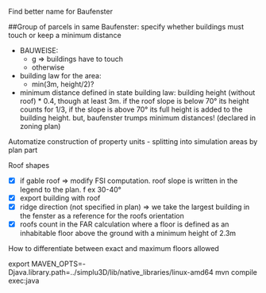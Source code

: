 Find better name for Baufenster 

##Group of parcels in same Baufenster: specify whether buildings must touch or keep a minimum distance
- BAUWEISE: 
    - g => buildings have to touch
    - otherwise
- building law for the area:
    - min(3m, height/2)? 
- minimum distance defined in state building law: building height (without roof) * 0.4, though at least 3m. if the roof slope is below 70° its height counts for 1/3, if the slope is above 70° its full height is added to the building height. but, baufenster trumps minimum distances! (declared in zoning plan)

Automatize construction of property units - splitting into simulation areas by plan part 

Roof shapes

- [x] if gable roof => modify FSI computation. roof slope is written in the legend to the plan. f ex 30-40°
- [x] export building with roof
- [x] ridge direction (not specified in plan) => we take the largest building in the fenster as a reference for the roofs orientation
- [x] roofs count in the FAR calculation where a floor is defined as an inhabitable floor above the ground with a minimum height of 2.3m

How to differentiate between exact and maximum floors allowed

export MAVEN_OPTS=-Djava.library.path=../simplu3D/lib/native_libraries/linux-amd64
mvn compile exec:java
